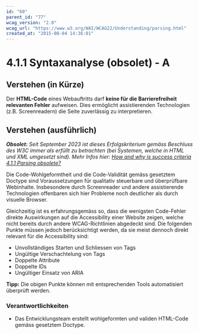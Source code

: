 ```yaml
---
id: "60"
parent_id: "77"
wcag_version: "2.0"
wcag_url: "https://www.w3.org/WAI/WCAG22/Understanding/parsing.html"
created_at: "2015-08-04 14:36:01"
---
```


# 4.1.1 Syntaxanalyse (obsolet) - A

## Verstehen (in Kürze)

Der **HTML-Code** eines Webauftritts darf **keine für die Barrierefreiheit relevanten Fehler** aufweisen. Dies ermöglicht assistierenden Technologien (z.B. Screenreadern) die Seite zuverlässig zu interpretieren.

## Verstehen (ausführlich)

_**Obsolet:** Seit September 2023 ist dieses Erfolgskriterium gemäss Beschluss des W3C immer als erfüllt zu betrachten (bei Systemen, welche in HTML und XML umgesetzt sind). Mehr Infos hier: [How and why is success criteria 4.1.1 Parsing obsolete?](https://www.w3.org/WAI/standards-guidelines/wcag/faq/#parsing411)_

Die Code-Wohlgeformtheit und die Code-Validität gemäss gesetztem Doctype sind Voraussetzungen für qualitativ steuerbare und überprüfbare Webinhalte. Insbesondere durch Screenreader und andere assistierende Technologien offenbaren sich hier Probleme noch deutlicher als durch visuelle Browser.

Gleichzeitig ist es erfahrungsgemäss so, dass die wenigsten Code-Fehler direkte Auswirkungen auf die Accessibility einer Website zeigen, welche nicht bereits durch andere WCAG-Richtlinien abgedeckt sind. Die folgenden Punkte müssen jedoch berücksichtigt werden, da sie meist dennoch direkt relevant für die Accessibility sind:

- Unvollständiges Starten und Schliessen von Tags
- Ungültige Verschachtelung von Tags
- Doppelte Attribute
- Doppelte IDs
- Ungültiger Einsatz von ARIA

**Tipp:** Die obigen Punkte können mit entsprechenden Tools automatisiert überprüft werden.

### Verantwortlichkeiten

- Das Entwicklungsteam erstellt wohlgeformten und validen HTML-Code gemäss gesetztem Doctype.